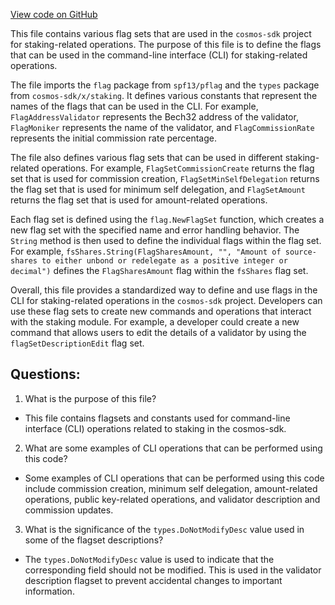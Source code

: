 [View code on GitHub](https://github.com/cosmos/cosmos-sdk.git/x/staking/client/cli/flags.go)

This file contains various flag sets that are used in the `cosmos-sdk` project for staking-related operations. The purpose of this file is to define the flags that can be used in the command-line interface (CLI) for staking-related operations. 

The file imports the `flag` package from `spf13/pflag` and the `types` package from `cosmos-sdk/x/staking`. It defines various constants that represent the names of the flags that can be used in the CLI. For example, `FlagAddressValidator` represents the Bech32 address of the validator, `FlagMoniker` represents the name of the validator, and `FlagCommissionRate` represents the initial commission rate percentage.

The file also defines various flag sets that can be used in different staking-related operations. For example, `FlagSetCommissionCreate` returns the flag set that is used for commission creation, `FlagSetMinSelfDelegation` returns the flag set that is used for minimum self delegation, and `FlagSetAmount` returns the flag set that is used for amount-related operations.

Each flag set is defined using the `flag.NewFlagSet` function, which creates a new flag set with the specified name and error handling behavior. The `String` method is then used to define the individual flags within the flag set. For example, `fsShares.String(FlagSharesAmount, "", "Amount of source-shares to either unbond or redelegate as a positive integer or decimal")` defines the `FlagSharesAmount` flag within the `fsShares` flag set.

Overall, this file provides a standardized way to define and use flags in the CLI for staking-related operations in the `cosmos-sdk` project. Developers can use these flag sets to create new commands and operations that interact with the staking module. For example, a developer could create a new command that allows users to edit the details of a validator by using the `flagSetDescriptionEdit` flag set.
## Questions: 
 1. What is the purpose of this file?
- This file contains flagsets and constants used for command-line interface (CLI) operations related to staking in the cosmos-sdk.

2. What are some examples of CLI operations that can be performed using this code?
- Some examples of CLI operations that can be performed using this code include commission creation, minimum self delegation, amount-related operations, public key-related operations, and validator description and commission updates.

3. What is the significance of the `types.DoNotModifyDesc` value used in some of the flagset descriptions?
- The `types.DoNotModifyDesc` value is used to indicate that the corresponding field should not be modified. This is used in the validator description flagset to prevent accidental changes to important information.